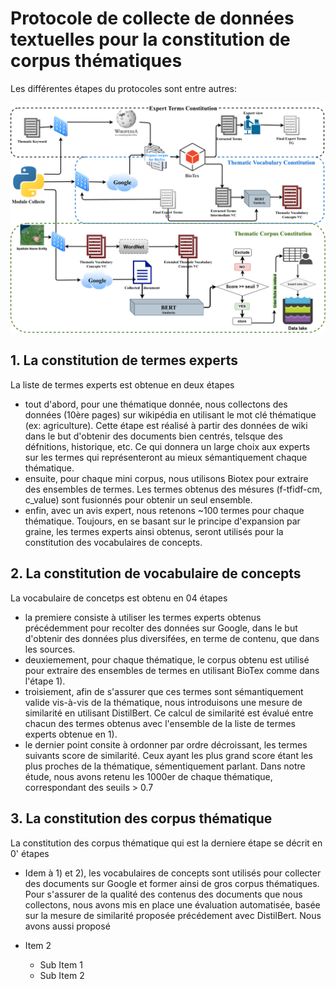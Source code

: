 # Protocole de collecte de données textuelles pour la constitution de corpus thématiques
Les différentes étapes du protocoles sont entre autres:

![alt tag](./protocole_sageo.png)

## 1. La constitution de termes experts
La liste de termes experts est obtenue en deux étapes

* tout d'abord, pour une thématique donnée, nous collectons des données (10ère pages) sur wikipédia en utilisant le mot clé thématique (ex: agriculture). Cette étape est réalisé à partir des données de wiki dans le  but d'obtenir des documents bien centrés, telsque des défnitions, historique, etc. Ce qui donnera un large choix aux experts sur les termes qui représenteront au mieux sémantiquement chaque thématique.
* ensuite, pour chaque mini corpus, nous utilisons Biotex pour extraire des ensembles de termes. Les termes obtenus des mésures (f-tfidf-cm, c_value) sont fusionnés pour obtenir un seul ensemble. 
* enfin, avec un avis expert, nous retenons ~100 termes pour chaque thématique. 
Toujours, en se basant sur le principe d'expansion par graine, les termes experts ainsi obtenus, seront utilisés pour la constitution des vocabulaires de concepts.

## 2. La constitution de vocabulaire de concepts
La vocabulaire de concetps est obtenu en 04 étapes
* la premiere consiste à utiliser les termes experts obtenus précédemment pour recolter des données sur Google, dans le but d'obtenir des données plus diversifées, en terme de contenu, que dans les sources.
* deuxiemement, pour chaque thématique, le corpus obtenu est utilisé pour extraire des ensembles de termes en utilisant BioTex comme dans l'étape 1).
* troisiement, afin de s'assurer que ces termes sont sémantiquement valide vis-à-vis de la thématique, nous introduisons une mesure de similarité en utilisant DistilBert. Ce calcul de similarité est évalué entre chacun des termes obtenus avec l'ensemble de la liste de termes experts obtenue en 1).
* le dernier point consite à ordonner par ordre décroissant, les termes suivants score de similarité. Ceux ayant les plus grand score étant les plus proches de la thématique, sémentiquement parlant. Dans notre étude, nous avons retenu les 1000er de chaque thématique, correspondant des seuils > 0.7

## 3. La constitution des corpus thématique
La constitution des corpus thématique qui est la derniere étape se décrit en 0' étapes
* Idem à 1) et 2), les vocabulaires de concepts sont utilisés pour collecter des documents sur Google et former ainsi de gros corpus thématiques.
Pour s'assurer de la qualité des contenus des documents que nous collectons, nous avons mis en place une évaluation automatisée, basée sur la mesure de similarité proposée précédement avec DistilBert.  Nous avons aussi proposé 



* Item 2
  * Sub Item 1
  * Sub Item 2
